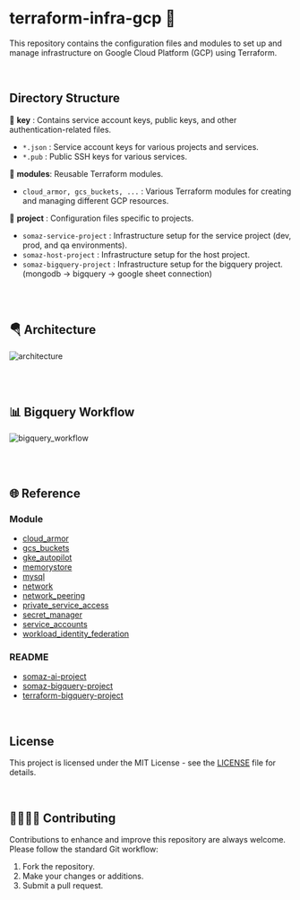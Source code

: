 # terraform-infra-gcp 🚀
This repository contains the configuration files and modules to set up and manage infrastructure on Google Cloud Platform (GCP) using Terraform.

<br/>

## Directory Structure
📁 **key** : Contains service account keys, public keys, and other authentication-related files.
- `*.json` : Service account keys for various projects and services.
- `*.pub` : Public SSH keys for various services.

📁 **modules**: Reusable Terraform modules.
- `cloud_armor, gcs_buckets, ...` : Various Terraform modules for creating and managing different GCP resources.

📁 **project** : Configuration files specific to projects.
- `somaz-service-project` : Infrastructure setup for the service project (dev, prod, and qa environments).
- `somaz-host-project` : Infrastructure setup for the host project.
- `somaz-bigquery-project` : Infrastructure setup for the bigquery project. (mongodb -> bigquery -> google sheet connection)

<br/><br/>

## 🪂 Architecture
![architecture](https://github.com/somaz94/terraform-infra-gcp/assets/112675579/96eda2fd-a2d2-4e8c-ba38-9e2bedfc696c)

<br/><br/>

## 📊 Bigquery Workflow
![bigquery_workflow](https://github.com/somaz94/terraform-infra-gcp/assets/112675579/ce735fcf-4ff5-4fed-a1c0-b23a88a3044e)

<br/><br/>

## 🌐 Reference

### Module
- [cloud_armor](https://github.com/GoogleCloudPlatform/terraform-google-cloud-armor)
- [gcs_buckets](https://github.com/terraform-google-modules/terraform-google-cloud-storage)
- [gke_autopilot](https://github.com/terraform-google-modules/terraform-google-kubernetes-engine/tree/master/modules/beta-autopilot-public-cluster)
- [memorystore](https://github.com/terraform-google-modules/terraform-google-memorystore)
- [mysql](https://github.com/terraform-google-modules/terraform-google-sql-db/tree/master/modules/mysql)
- [network](https://github.com/terraform-google-modules/terraform-google-network)
- [network_peering](https://github.com/terraform-google-modules/terraform-google-network/tree/master/modules/network-peering)
- [private_service_access](https://github.com/terraform-google-modules/terraform-google-sql-db/tree/master/modules/private_service_access)
- [secret_manager](https://github.com/GoogleCloudPlatform/terraform-google-secret-manager)
- [service_accounts](https://github.com/terraform-google-modules/terraform-google-service-accounts)
- [workload_identity_federation](https://github.com/mscribellito/terraform-google-workload-identity-federation)

### README
- [somaz-ai-project](https://github.com/somaz94/terraform-infra-gcp/blob/main/project/somaz-ai-project/README.md)
- [somaz-bigquery-project](https://github.com/somaz94/terraform-infra-gcp/blob/main/project/somaz-bigquery-project/README.md)
- [terraform-bigquery-project](https://github.com/somaz94/terraform-bigquery-googlesheet)

<br/>

## License

This project is licensed under the MIT License - see the [LICENSE](LICENSE) file for details.

<br/>

## 👨‍👩‍👦‍👧 Contributing
Contributions to enhance and improve this repository are always welcome. Please follow the standard Git workflow:

1. Fork the repository.
2. Make your changes or additions.
3. Submit a pull request.
